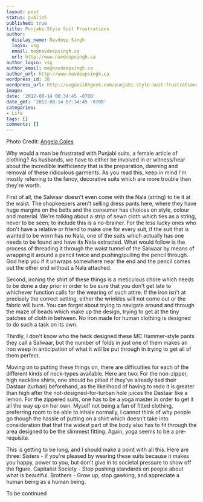 ```yaml
---
layout: post
status: publish
published: true
title: Punjabi-Style Suit Frustrations
author:
  display_name: Navdeep Singh
  login: vsg
  email: me@navdeepsingh.ca
  url: http://www.navdeepsingh.ca
author_login: vsg
author_email: me@navdeepsingh.ca
author_url: http://www.navdeepsingh.ca
wordpress_id: 38
wordpress_url: http://vegansikhgeek.com/punjabi-style-suit-frustrations/
image: 
date: '2012-08-14 00:34:45 -0700'
date_gmt: '2012-08-14 07:34:45 -0700'
categories:
- Life
tags: []
comments: []
---
```

<p>Photo Credit: <a href="https://www.flickr.com/photos/angelacoles/378037941/">Angela Coles</a></p>
<p>Why would a man be frustrated with Punjabi suits, a female article of clothing? As husbands, we have to either be involved in or witness/hear about the incredible inefficiency that is the preparation, dawning and removal of these ridiculous garments. As you read this, keep in mind I'm mostly referring to the fancy, decorative suits which are more trouble than they're worth.</p>
<p>First of all, the Salwaar doesn't even come with the Nala (string) to tie it at the waist. The shopkeepers aren't selling dress pants here, where they have huge margins on the belts and the consumer has choices on style, colour and material. We're talking about a strip of sewn cloth which ties as a string, never to be seen; to include this is a no-brainer. For the less lucky ones who don't have a relative or friend to make one for every suit, if the suit that is wanted to be worn has no Nala, one of the suits which actually has one needs to be found and have its Nala extracted. What would follow is the process of threading it through the waist tunnel of the Salwaar by means of wrapping it around a pencil twice and pushing/pulling the pencil through. God help you if it unwraps somewhere near the end and the pencil comes out the other end without a Nala attached.</p>
<p>Second, ironing the shirt of these things is a meticulous chore which needs to be done a day prior in order to be sure that you don't get late to whichever function calls for the wearing of such attire. If the iron isn't at precisely the correct setting, either the wrinkles will not come out or the fabric will burn. You can forget about trying to navigate around and through the maze of beads which make up the design, trying to get at the tiny patches of cloth in between. No iron made for human clothing is designed to do such a task on its own.</p>
<p>Thirdly, I don't know who the heck designed these MC Hammer-style pants they call a Salwaar, but the number of folds in just one of them makes an iron weep in anticipation of what it will be put through in trying to get all of them perfect.</p>
<p>Moving on to putting these things on, there are difficulties for each of the different kinds of neck-types available. Here are two: For the non-zipper, high neckline shirts, one should be pitied if they've already tied their Dastaar (turban) beforehand, as the likelihood of having to redo it is greater than high after the not-designed-for-turban hole juices the Dastaar like a lemon. For the zippered suits, one has to be a yoga master in order to get it all the way up on her own. Myself not being a fan of fitted clothing, preferring room to be able to inhale normally, I cannot think of why people go though the hassle of putting on a shirt which doesn't take into consideration that that the widest part of the body also has to fit through the area designed to be the slimmest fitting. Again, yoga seems to be a pre-requisite.</p>
<p>This is getting to be long, and I should make a point with all this. Here are three: Sisters - if you're pleased by wearing these suits because it makes you happy, power to you, but don't give in to societal pressure to show off the figure. Capitalist Society - Stop pushing standards on people about what is beautiful. Brothers - Grow up, stop gawking, and appreciate a human being as a human being.</p>
<p>To be continued</p>
